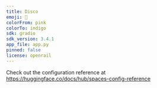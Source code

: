 ```yaml
---
title: Disco
emoji: 🐢
colorFrom: pink
colorTo: indigo
sdk: gradio
sdk_version: 3.4.1
app_file: app.py
pinned: false
license: openrail
---
```


Check out the configuration reference at https://huggingface.co/docs/hub/spaces-config-reference
